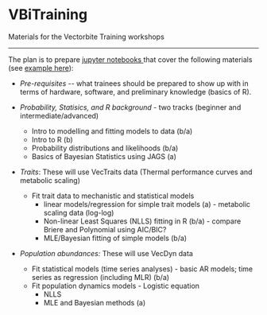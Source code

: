 # VBiTraining
Materials for the Vectorbite Training workshops

----
The plan is to prepare [jupyter notebooks ](https://github.com/mhasoba/TheMulQuaBio/blob/master/notebooks/Intro.ipynb) that cover the following materials (see [example here](https://github.com/mhasoba/TheMulQuaBio/blob/master/notebooks/NLLS.ipynb)):


* *Pre-requisites* -- what trainees should be prepared to show up with in terms of hardware, software, and preliminary knowledge (basics of R).

* *Probability, Statisics, and R background* - two tracks (beginner and intermediate/advanced)
  - Intro to modelling and fitting models to data (b/a)
  - Intro to R (b)
  - Probability distributions and likelihoods (b/a)
  - Basics of Bayesian Statistics using JAGS (a)
  
* *Traits*: These will use VecTraits data (Thermal performance curves and metabolic scaling)
  - Fit trait data to mechanistic and statistical models
    * linear models/regression for simple trait models (a) - metabolic scaling data (log-log)
    * Non-linear Least Squares (NLLS) fitting in R (b/a)  - compare Briere and Polynomial using AIC/BIC? 
    * MLE/Bayesian fitting of simple models (b/a)

* *Population abundances:* These will use VecDyn data
  - Fit statistical models (time series analyses) - basic AR models; time series as regression (including MLR) (b/a)
  - Fit population dynamics models - Logistic equation
    * NLLS
    * MLE and Bayesian methods (a)